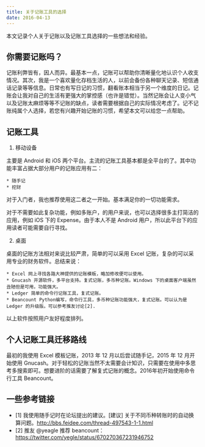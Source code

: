 ```yaml
---
title: 关于记账工具的选择
date: 2016-04-13
---
```


本文记录个人关于记账以及记账工具选择的一些想法和经验。

## 你需要记账吗？

记账利弊皆有，因人而异。最基本一点，记账可以帮助你清晰量化地认识个人收支情况。其次，我是一个喜欢量化存档生活的人，以前会备份各种聊天记录、短信通话记录等等信息。日常也有写日记的习惯，翻看账本相当于另一个维度的日记。记账会让我对自己的生活有更强大的掌控感（也许是错觉）。当然记账会让人变小气以及记账太麻烦等等不记账的缺点，读者需要根据自己的实际情况考虑了。记不记账纯属个人选择，若您有兴趣开始记账的习惯，希望本文可以给您一点帮助。

## 记账工具

1. 移动设备

主要是 Android 和 iOS 两个平台。主流的记账工具基本都是全平台的了。其中功能丰富占据大部分用户的记账应用有二：

    * 随手记
    * 挖财

对于入门者，我也推荐使用这二者之一开始。基本满足你的一切功能需求。

对于不需要如此复杂功能，例如多账户，的用户来说，也可以选择很多主打简洁的应用，例如 iOS 下的 Expense。由于本人不是 Android 用户，所以此平台下的应用读者可能需要自行寻找。

2. 桌面

桌面的记账方法相对来说比较严肃，简单的可以采用 Excel 记账，复杂的可以采用专业的财务软件。总结来说：

    * Excel 网上寻找各路大神提供的记账模板，略加修改便可以使用。
    * Gnucash 开源软件，多平台支持。复式记账，多币种记账。Windows 下的桌面客户端虽然丑陋但是可用，功能强大。
    * Ledger 简单的命令行记账工具，复式记账。
    * Beancount Python编写，命令行工具，多币种记账功能强大，复式记账。可以认为是 Ledger 的升级版。可以参考推友讨论[2].

以上软件按照用户友好程度排列。

## 个人记账工具迁移路线

最初的我使用 Excel 模板记账，2013 年 12 月以后尝试随手记，2015 年 12 月开始使用 Gnucash。对于轻松的记账当然不太需要会计知识，只需要在使用中多思考多搜索即可。想要进阶的话需要了解复式记账的概念。2016年初开始使用命令行工具 Beancount。

## 一些参考链接
- [1] 我使用随手记时在论坛提出的建议。[建议] 关于不同币种转账时的自动换算问题。<http://bbs.feidee.com/thread-497543-1-1.html>
- [2] 推友 @yeagle 推荐 beancount：<https://twitter.com/yegle/status/670270367231946752>

